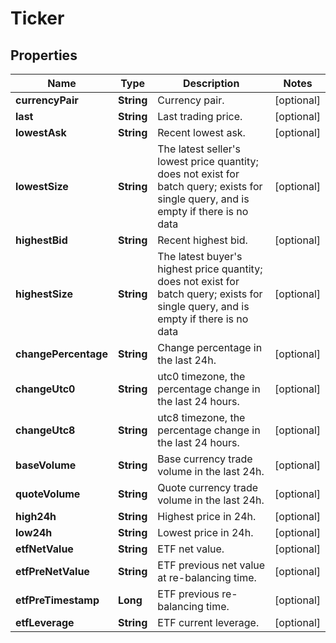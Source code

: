 
# Ticker

## Properties

Name | Type | Description | Notes
------------ | ------------- | ------------- | -------------
**currencyPair** | **String** | Currency pair. |  [optional]
**last** | **String** | Last trading price. |  [optional]
**lowestAsk** | **String** | Recent lowest ask. |  [optional]
**lowestSize** | **String** | The latest seller&#39;s lowest price quantity; does not exist for batch query; exists for single query, and is empty if there is no data |  [optional]
**highestBid** | **String** | Recent highest bid. |  [optional]
**highestSize** | **String** | The latest buyer&#39;s highest price quantity; does not exist for batch query; exists for single query, and is empty if there is no data |  [optional]
**changePercentage** | **String** | Change percentage in the last 24h. |  [optional]
**changeUtc0** | **String** | utc0 timezone, the percentage change in the last 24 hours. |  [optional]
**changeUtc8** | **String** | utc8 timezone, the percentage change in the last 24 hours. |  [optional]
**baseVolume** | **String** | Base currency trade volume in the last 24h. |  [optional]
**quoteVolume** | **String** | Quote currency trade volume in the last 24h. |  [optional]
**high24h** | **String** | Highest price in 24h. |  [optional]
**low24h** | **String** | Lowest price in 24h. |  [optional]
**etfNetValue** | **String** | ETF net value. |  [optional]
**etfPreNetValue** | **String** | ETF previous net value at re-balancing time. |  [optional]
**etfPreTimestamp** | **Long** | ETF previous re-balancing time. |  [optional]
**etfLeverage** | **String** | ETF current leverage. |  [optional]

